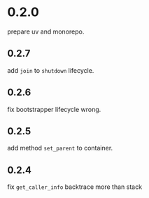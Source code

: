 # 0.2.0

prepare uv and monorepo. 

## 0.2.7

add `join` to `shutdown` lifecycle. 

## 0.2.6

fix bootstrapper lifecycle wrong.

## 0.2.5

add method `set_parent` to container.

## 0.2.4

fix `get_caller_info` backtrace more than stack 

